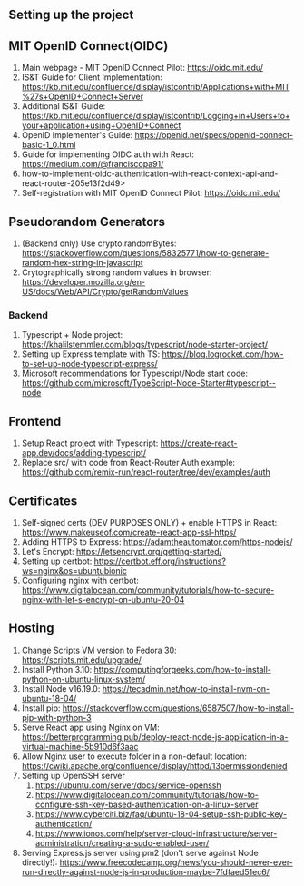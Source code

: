 ## Setting up the project

## MIT OpenID Connect(OIDC)

1. Main webpage - MIT OpenID Connect Pilot: <https://oidc.mit.edu/>
2. IS&T Guide for Client Implementation: <https://kb.mit.edu/confluence/display/istcontrib/Applications+with+MIT%27s+OpenID+Connect+Server>
3. Additional IS&T Guide: <https://kb.mit.edu/confluence/display/istcontrib/Logging+in+Users+to+your+application+using+OpenID+Connect>
4. OpenID Implementer's Guide: <https://openid.net/specs/openid-connect-basic-1_0.html>
5. Guide for implementing OIDC auth with React: <https://medium.com/@franciscopa91/>
6. how-to-implement-oidc-authentication-with-react-context-api-and-react-router-205e13f2d49>
7. Self-registration with MIT OpenID Connect Pilot: https://oidc.mit.edu/

## Pseudorandom Generators

1. (Backend only) Use crypto.randomBytes: <https://stackoverflow.com/questions/58325771/how-to-generate-random-hex-string-in-javascript>
2. Crytographically strong random values in browser: <https://developer.mozilla.org/en-US/docs/Web/API/Crypto/getRandomValues>

### Backend

1. Typescript + Node project: <https://khalilstemmler.com/blogs/typescript/node-starter-project/>
2. Setting up Express template with TS: <https://blog.logrocket.com/how-to-set-up-node-typescript-express/>
3. Microsoft recommendations for Typescript/Node start code: <https://github.com/microsoft/TypeScript-Node-Starter#typescript--node>

## Frontend

1. Setup React project with Typescript: <https://create-react-app.dev/docs/adding-typescript/>
2. Replace src/ with code from React-Router Auth example: <https://github.com/remix-run/react-router/tree/dev/examples/auth>

## Certificates

1. Self-signed certs (DEV PURPOSES ONLY) + enable HTTPS in React: <https://www.makeuseof.com/create-react-app-ssl-https/>
2. Adding HTTPS to Express: <https://adamtheautomator.com/https-nodejs/>
3. Let's Encrypt: <https://letsencrypt.org/getting-started/>
4. Setting up certbot: <https://certbot.eff.org/instructions?ws=nginx&os=ubuntubionic>
5. Configuring nginx with certbot: <https://www.digitalocean.com/community/tutorials/how-to-secure-nginx-with-let-s-encrypt-on-ubuntu-20-04>

## Hosting

1. Change Scripts VM version to Fedora 30: <https://scripts.mit.edu/upgrade/>
2. Install Python 3.10: <https://computingforgeeks.com/how-to-install-python-on-ubuntu-linux-system/>
3. Install Node v16.19.0: <https://tecadmin.net/how-to-install-nvm-on-ubuntu-18-04/>
4. Install pip: <https://stackoverflow.com/questions/6587507/how-to-install-pip-with-python-3>
5. Serve React app using Nginx on VM: <https://betterprogramming.pub/deploy-react-node-js-application-in-a-virtual-machine-5b910d6f3aac>
6. Allow Nginx user to execute folder in a non-default location: <https://cwiki.apache.org/confluence/display/httpd/13permissiondenied>
7. Setting up OpenSSH server
   1. <https://ubuntu.com/server/docs/service-openssh>
   2. <https://www.digitalocean.com/community/tutorials/how-to-configure-ssh-key-based-authentication-on-a-linux-server>
   3. <https://www.cyberciti.biz/faq/ubuntu-18-04-setup-ssh-public-key-authentication/>
   4. <https://www.ionos.com/help/server-cloud-infrastructure/server-administration/creating-a-sudo-enabled-user/>
8. Serving Express.js server using pm2 (don't serve against Node directly!): <https://www.freecodecamp.org/news/you-should-never-ever-run-directly-against-node-js-in-production-maybe-7fdfaed51ec6/>